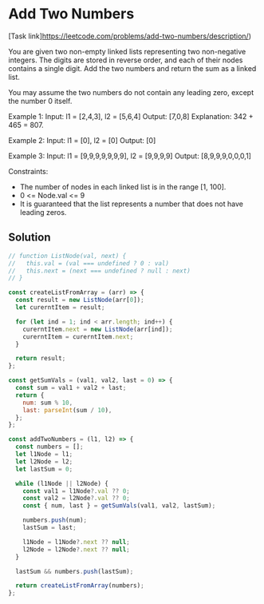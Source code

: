 # Add Two Numbers

[Task link]https://leetcode.com/problems/add-two-numbers/description/)

You are given two non-empty linked lists representing two non-negative integers. The digits are stored in reverse order, and each of their nodes contains a single digit. Add the two numbers and return the sum as a linked list.

You may assume the two numbers do not contain any leading zero, except the number 0 itself.

Example 1:
Input: l1 = [2,4,3], l2 = [5,6,4]
Output: [7,0,8]
Explanation: 342 + 465 = 807.

Example 2:
Input: l1 = [0], l2 = [0]
Output: [0]

Example 3:
Input: l1 = [9,9,9,9,9,9,9], l2 = [9,9,9,9]
Output: [8,9,9,9,0,0,0,1]

Constraints:

- The number of nodes in each linked list is in the range [1, 100].
- 0 <= Node.val <= 9
- It is guaranteed that the list represents a number that does not have leading zeros.

## Solution

```javascript
// function ListNode(val, next) {
//   this.val = (val === undefined ? 0 : val)
//   this.next = (next === undefined ? null : next)
// }

const createListFromArray = (arr) => {
  const result = new ListNode(arr[0]);
  let curerntItem = result;

  for (let ind = 1; ind < arr.length; ind++) {
    curerntItem.next = new ListNode(arr[ind]);
    curerntItem = curerntItem.next;
  }

  return result;
};

const getSumVals = (val1, val2, last = 0) => {
  const sum = val1 + val2 + last;
  return {
    num: sum % 10,
    last: parseInt(sum / 10),
  };
};

const addTwoNumbers = (l1, l2) => {
  const numbers = [];
  let l1Node = l1;
  let l2Node = l2;
  let lastSum = 0;

  while (l1Node || l2Node) {
    const val1 = l1Node?.val ?? 0;
    const val2 = l2Node?.val ?? 0;
    const { num, last } = getSumVals(val1, val2, lastSum);

    numbers.push(num);
    lastSum = last;

    l1Node = l1Node?.next ?? null;
    l2Node = l2Node?.next ?? null;
  }

  lastSum && numbers.push(lastSum);

  return createListFromArray(numbers);
};
```
